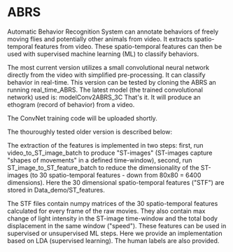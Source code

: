 # ABRS

Automatic Behavior Recognition System can annotate behaviors of freely moving flies and potentially other animals from video. It extracts spatio-temporal features from video. These spatio-temporal features can then be used with supervised machine learning (ML) to classify behaviors. 

The most current version utilizes a small convolutional neural network directly from the video with simplified pre-processing. It can classify behavior in real-time. This version can be tested by cloning the ABRS an running real_time_ABRS. The latest model (the trained convolutional network) used is: modelConv2ABRS_3C  That's it. It will produce an ethogram (record of behavior) from a video.  

The ConvNet training code will be uploaded shortly.

The thouroughly tested older version is described below:

The extraction of the features is implemented in two steps: first, run video_to_ST_image_batch to produce "ST-images" (ST-images capture "shapes of movements" in a defined time-window), second, run ST_image_to_ST_feature_batch to reduce the dimensionality of the ST-images (to 30 spatio-temporal features - down from 80x80 = 6400 dimensions). Here the 30 dimensional spatio-temporal features ("STF") are stored in Data_demo/ST_features.

The STF files contain numpy matrices of the 30 spatio-temporal features calculated for every frame of the raw movies. They also contain max change of light intensity in the ST-image time-window and the total body displacement in the same window ("speed"). These features can be used in supervised or unsupervised ML steps. Here we provide an implementation based on LDA (supervised learning). The human labels are also provided.   
